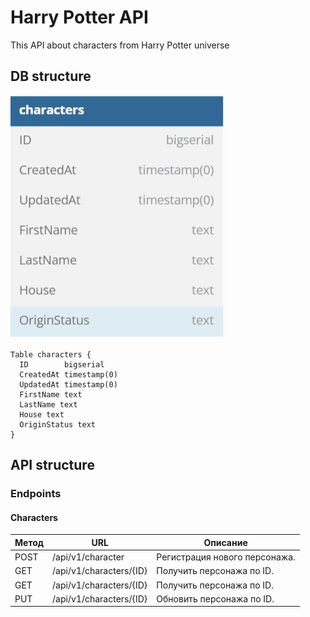 # Harry Potter API
This API about characters from Harry Potter universe

## DB structure
![db structure](image.png)

```
Table characters {
  ID        bigserial 
  CreatedAt timestamp(0) 
  UpdatedAt timestamp(0) 
  FirstName text 
  LastName text
  House text 
  OriginStatus text 
}
```
## API structure

### Endpoints

#### Characters

| Метод | URL | Описание |
|---|---|---|
| POST | /api/v1/character | Регистрация нового персонажа. |
| GET | /api/v1/characters/{ID} | Получить персонажа по ID. |
| GET | /api/v1/characters/{ID} | Получить персонажа по ID. |
| PUT | /api/v1/characters/{ID} | Обновить персонажа по ID. |
